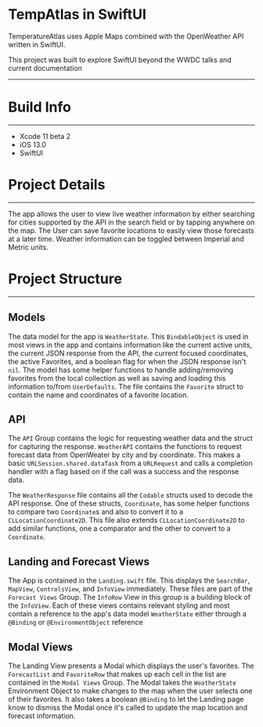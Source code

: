 # TempAtlas in SwiftUI
TemperatureAtlas uses Apple Maps combined with the OpenWeather API written in SwiftUI.

This project was built to explore SwiftUI beyond the WWDC talks and current documentation 

***
# Build Info
***

* Xcode 11 beta 2
* iOS 13.0
* SwiftUI

# Project Details
***

The app allows the user to view live weather information by either searching for cities supported by the API in the search field or by tapping anywhere on the map. The User can save favorite locations to easily view those forecasts at a later time. Weather information can be toggled between Imperial and Metric units.

# Project Structure
***
## Models

The data model for the app is `WeatherState`.  This `BindableObject` is used in most views in the app and contains information like the current active units, the current JSON response from the API, the current focused coordinates, the active Favorites, and a boolean flag for when the JSON response isn't `nil`. The model has some helper functions to handle adding/removing favorites from the local collection as well as saving and loading this information to/from `UserDefaults`. The file contains the `Favorite` struct to contain the name and coordinates of a favorite location. 

## API

The `API` Group contains the logic for requesting weather data and the struct for capturing the response. `WeatherAPI` contains the functions to request forecast data from OpenWeater by city and by coordinate. This makes a basic `URLSession.shared.dataTask` from a `URLRequest` and calls a completion handler with a flag based on if the call was a success and the response data.

The `WeatherResponse` file contains all the `Codable` structs used to decode the API response. One of these structs, `Coordinate`, has some helper functions to compare two `Coordinate`s and also to convert it to a `CLLocationCoordinate2D`. This file also extends `CLLocationCoordinate2D` to add similar functions, one a comparator and the other to convert to a `Coordinate`. 

## Landing and Forecast Views

The App is contained in the `Landing.swift` file. This displays the `SearchBar`, `MapView`, `ControlsView`, and `InfoView` immediately. These files are part of the `Forecast Views` Group. The `InfoRow` View in this group is a building block of the `InfoView`. Each of these views contains relevant styling and most contain a reference to the app's data model `WeatherState` either through a `@Binding` or `@EnvironmentObject` reference

## Modal Views

The Landing View presents a Modal which displays the user's favorites. The `ForecastList` and `FavoriteRow` that makes up each cell in the list are contained in the `Modal Views` Group. The Modal takes the `WeatherState` Environment Object to make changes to the map when the user selects one of their favorites. It also takes a boolean `@Binding` to let the Landing page know to dismiss the Modal once it's called to update the map location and forecast information.
